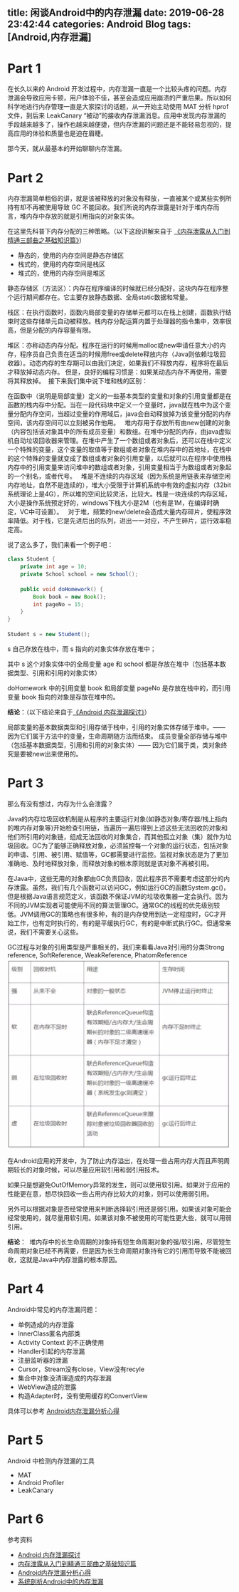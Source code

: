 title: 闲谈Android中的内存泄漏
date: 2019-06-28 23:42:44
categories: Android Blog
tags: [Android,内存泄漏]
---
Part 1
======
在长久以来的 Android 开发过程中，内存泄漏一直是一个比较头疼的问题。内存泄漏会导致应用卡顿，用户体验不佳，甚至会造成应用崩溃的严重后果。所以如何科学地进行内存管理一直是大家探讨的话题，从一开始主动使用 MAT 分析 hprof 文件，到后来 LeakCanary “被动”的接收内存泄漏消息。应用中发现内存泄漏的手段越来越多了，操作也越来越便捷，但内存泄漏的问题还是不能轻易忽视的，提高应用的体验和质量也是迫在眉睫。

那今天，就从最基本的开始聊聊内存泄漏。

Part 2
======
内存泄漏简单粗俗的讲，就是该被释放的对象没有释放，一直被某个或某些实例所持有却不再被使用导致 GC 不能回收。我们所说的内存泄露是针对于堆内存而言，堆内存中存放的就是引用指向的对象实体。

在这里先科普下内存分配的三种策略。（以下这段讲解来自于 [《内存泄露从入门到精通三部曲之基础知识篇》](https://segmentfault.com/a/1190000003984512)）

* 静态的，使用的内存空间是静态存储区
* 栈式的，使用的内存空间是栈区
* 堆式的，使用的内存空间是堆区

静态存储区（方法区）：内存在程序编译的时候就已经分配好，这块内存在程序整个运行期间都存在。它主要存放静态数据、全局static数据和常量。 

栈区：在执行函数时，函数内局部变量的存储单元都可以在栈上创建，函数执行结束时这些存储单元自动被释放。栈内存分配运算内置于处理器的指令集中，效率很高，但是分配的内存容量有限。 

堆区：亦称动态内存分配。程序在运行的时候用malloc或new申请任意大小的内存，程序员自己负责在适当的时候用free或delete释放内存（Java则依赖垃圾回收器）。动态内存的生存期可以由我们决定，如果我们不释放内存，程序将在最后才释放掉动态内存。 但是，良好的编程习惯是：如果某动态内存不再使用，需要将其释放掉。
 接下来我们集中说下堆和栈的区别：

在函数中（说明是局部变量）定义的一些基本类型的变量和对象的引用变量都是在函数的栈内存中分配。当在一段代码块中定义一个变量时，java就在栈中为这个变量分配内存空间，当超过变量的作用域后，java会自动释放掉为该变量分配的内存空间，该内存空间可以立刻被另作他用。
 
堆内存用于存放所有由new创建的对象（内容包括该对象其中的所有成员变量）和数组。在堆中分配的内存，由java虚拟机自动垃圾回收器来管理。在堆中产生了一个数组或者对象后，还可以在栈中定义一个特殊的变量，这个变量的取值等于数组或者对象在堆内存中的首地址，在栈中的这个特殊的变量就变成了数组或者对象的引用变量，以后就可以在程序中使用栈内存中的引用变量来访问堆中的数组或者对象，引用变量相当于为数组或者对象起的一个别名，或者代号。
 
堆是不连续的内存区域（因为系统是用链表来存储空闲内存地址，自然不是连续的），堆大小受限于计算机系统中有效的虚拟内存（32bit系统理论上是4G），所以堆的空间比较灵活，比较大。栈是一块连续的内存区域，大小是操作系统预定好的，windows下栈大小是2M（也有是1M，在编译时确定，VC中可设置）。
 
对于堆，频繁的new/delete会造成大量内存碎片，使程序效率降低。对于栈，它是先进后出的队列，进出一一对应，不产生碎片，运行效率稳定高。

说了这么多了，我们来看一个例子吧：

``` java
class Student {
	private int age = 10;
	private School school = new School();
	
	public void doHomework() {
		Book book = new Book();
		int pageNo = 15;
	}
}

Student s = new Student();
```
s 自己存放在栈中，而 s 指向的对象实体存放在堆中；

其中 s 这个对象实体中的全局变量 age 和 school 都是存放在堆中（包括基本数据类型、引用和引用的对象实体）

doHomework 中的引用变量 book 和局部变量 pageNo 是存放在栈中的，而引用变量 book 指向的对象是存放在堆中的。

**结论**：（以下结论来自于[《Android 内存泄漏探讨》](https://mp.weixin.qq.com/s?__biz=MzA4MjA0MTc4NQ==&mid=401527654&idx=1&sn=eb91bf358b28ede2b7a984c08e5cdab0#rd)）

局部变量的基本数据类型和引用存储于栈中，引用的对象实体存储于堆中。—— 因为它们属于方法中的变量，生命周期随方法而结束。
成员变量全部存储与堆中（包括基本数据类型，引用和引用的对象实体）—— 因为它们属于类，类对象终究是要被new出来使用的。

Part 3
======
那么有没有想过，内存为什么会泄露？

Java的内存垃圾回收机制是从程序的主要运行对象(如静态对象/寄存器/栈上指向的堆内存对象等)开始检查引用链，当遍历一遍后得到上述这些无法回收的对象和他们所引用的对象链，组成无法回收的对象集合，而其他孤立对象（集）就作为垃圾回收。GC为了能够正确释放对象，必须监控每一个对象的运行状态，包括对象的申请、引用、被引用、赋值等，GC都需要进行监控。监视对象状态是为了更加准确地、及时地释放对象，而释放对象的根本原则就是该对象不再被引用。

在Java中，这些无用的对象都由GC负责回收，因此程序员不需要考虑这部分的内存泄露。虽然，我们有几个函数可以访问GC，例如运行GC的函数System.gc()，但是根据Java语言规范定义，该函数不保证JVM的垃圾收集器一定会执行。因为不同的JVM实现者可能使用不同的算法管理GC。通常GC的线程的优先级别较低。JVM调用GC的策略也有很多种，有的是内存使用到达一定程度时，GC才开始工作，也有定时执行的，有的是平缓执行GC，有的是中断式执行GC。但通常来说，我们不需要关心这些。

GC过程与对象的引用类型是严重相关的，我们来看看Java对引用的分类Strong reference, SoftReference, WeakReference, PhatomReference
 ![java引用](/uploads/20190629/20190629134830.png)

在Android应用的开发中，为了防止内存溢出，在处理一些占用内存大而且声明周期较长的对象时候，可以尽量应用软引用和弱引用技术。

如果只是想避免OutOfMemory异常的发生，则可以使用软引用。如果对于应用的性能更在意，想尽快回收一些占用内存比较大的对象，则可以使用弱引用。

另外可以根据对象是否经常使用来判断选择软引用还是弱引用。如果该对象可能会经常使用的，就尽量用软引用。如果该对象不被使用的可能性更大些，就可以用弱引用。

**结论**：
 堆内存中的长生命周期的对象持有短生命周期对象的强/软引用，尽管短生命周期对象已经不再需要，但是因为长生命周期对象持有它的引用而导致不能被回收，这就是Java中内存泄露的根本原因。

Part 4
======
Android中常见的内存泄漏问题：

* 单例造成的内存泄露
* InnerClass匿名内部类
* Activity Context 的不正确使用
* Handler引起的内存泄漏
* 注册监听器的泄漏
* Cursor，Stream没有close，View没有recyle
* 集合中对象没清理造成的内存泄漏
* WebView造成的泄露
* 构造Adapter时，没有使用缓存的ConvertView

具体可以参考  [Android内存泄漏分析心得](https://mp.weixin.qq.com/s?__biz=MzI1MTA1MzM2Nw==&mid=2649796884&idx=1&sn=92b4e344060362128e4a86d6132c3736&chksm=f1fcc54cc68b4c5add08371265320163381ea81333daea5664b94e9a12246a34cfaa31e6f0b3&mpshare=1&scene=1&srcid=1116PDhSmvxU6YwfbJuVCEJx#rd)

Part 5
======
Android 中检测内存泄漏的工具

* MAT
* Android Profiler
* LeakCanary

Part 6
======
参考资料

* [Android 内存泄漏探讨](https://mp.weixin.qq.com/s?__biz=MzA4MjA0MTc4NQ==&mid=401527654&idx=1&sn=eb91bf358b28ede2b7a984c08e5cdab0#rd)
* [内存泄露从入门到精通三部曲之基础知识篇](https://segmentfault.com/a/1190000003984512)
* [Android内存泄漏分析心得](https://mp.weixin.qq.com/s?__biz=MzI1MTA1MzM2Nw==&mid=2649796884&idx=1&sn=92b4e344060362128e4a86d6132c3736&chksm=f1fcc54cc68b4c5add08371265320163381ea81333daea5664b94e9a12246a34cfaa31e6f0b3&mpshare=1&scene=1&srcid=1116PDhSmvxU6YwfbJuVCEJx#rd)
* [系统剖析Android中的内存泄漏](https://droidyue.com/blog/2016/11/23/memory-leaks-in-android/)
 



